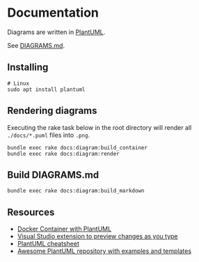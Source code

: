 # Documentation

Diagrams are written in [PlantUML](https://plantuml.com/).

See [DIAGRAMS.md](./DIAGRAMS.md).

## Installing

```
# Linux
sudo apt install plantuml
```

## Rendering diagrams

Executing the rake task below in the root directory will render all
`./docs/*.puml` files into `.png`.

```
bundle exec rake docs:diagram:build_container
bundle exec rake docs:diagram:render
```

## Build DIAGRAMS.md

```
bundle exec rake docs:diagram:build_markdown
```

## Resources

- [Docker Container with PlantUML](https://hub.docker.com/r/think/plantuml/)
- [Visual Studio extension to preview changes as you type](https://marketplace.visualstudio.com/items?itemName=jebbs.plantuml)
- [PlantUML cheatsheet](https://blog.anoff.io/puml-cheatsheet.pdf)
- [Awesome PlantUML repository with examples and templates](https://github.com/Voronenko/awesome-plantuml)
